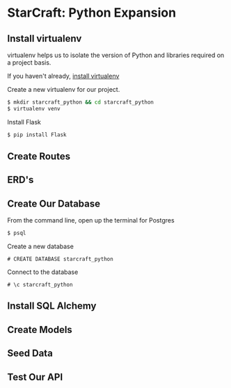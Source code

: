 # StarCraft: Python Expansion

## Install virtualenv

virtualenv helps us to isolate the version of Python and libraries required on a project basis.

If you haven't already, [install virtualenv](http://flask.pocoo.org/docs/0.12/installation/)

Create a new virtualenv for our project.

```bash
$ mkdir starcraft_python && cd starcraft_python
$ virtualenv venv
```

Install Flask

```bash
$ pip install Flask
```

## Create Routes


## ERD's


## Create Our Database

From the command line, open up the terminal for Postgres

```bash
$ psql
```

Create a new database

```
# CREATE DATABASE starcraft_python
```

Connect to the database

```
# \c starcraft_python
```

## Install SQL Alchemy


## Create Models


## Seed Data


## Test Our API
